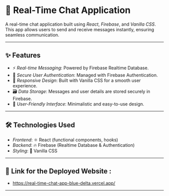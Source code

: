 # 💬 Real-Time Chat Application

A real-time chat application built using *React*, *Firebase*, and *Vanilla CSS*. This app allows users to send and receive messages instantly, ensuring seamless communication.

---

## ✨ Features

- ⚡ *Real-time Messaging*: Powered by Firebase Realtime Database.
- 🔐 *Secure User Authentication*: Managed with Firebase Authentication.
- 📱 *Responsive Design*: Built with Vanilla CSS for a smooth user experience.
- 🗃️ *Data Storage*: Messages and user details are stored securely in Firebase.
- 🚀 *User-Friendly Interface*: Minimalistic and easy-to-use design.

---

## 🛠️ Technologies Used

- *Frontend*: ⚛️ React (functional components, hooks)
- *Backend*: 🔥 Firebase (Realtime Database & Authentication)
- *Styling*: 🎨 Vanilla CSS

---

## 🔗 Link for the Deployed Website :

- https://real-time-chat-app-blue-delta.vercel.app/
---
